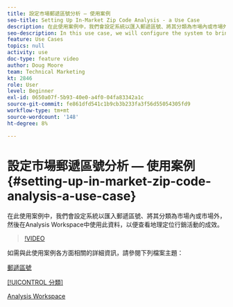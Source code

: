 ```yaml
---
title: 設定市場郵遞區號分析 — 使用案例
seo-title: Setting Up In-Market Zip Code Analysis - a Use Case
description: 在此使用案例中，我們會設定系統以匯入郵遞區號、將其分類為市場內或市場外，然後在Analysis Workspace中使用此資料，以便查看地理定位行銷活動的成效。
seo-description: In this use case, we will configure the system to bring in zip codes, classify them as in-market or out-of-market, and then use this data in Analysis Workspace so that we can see the effectiveness of our geo-targeted marketing campaigns.
feature: Use Cases
topics: null
activity: use
doc-type: feature video
author: Doug Moore
team: Technical Marketing
kt: 2846
role: User
level: Beginner
exl-id: 0650a07f-5b93-40e0-a4f0-04fa83342a1c
source-git-commit: fe861dfd541c1b9cb3b233fa3f56d55054305fd9
workflow-type: tm+mt
source-wordcount: '148'
ht-degree: 8%

---
```


# 設定市場郵遞區號分析 — 使用案例 {#setting-up-in-market-zip-code-analysis-a-use-case}

在此使用案例中，我們會設定系統以匯入郵遞區號、將其分類為市場內或市場外，然後在Analysis Workspace中使用此資料，以便查看地理定位行銷活動的成效。

>[!VIDEO](https://video.tv.adobe.com/v/27052/?quality=12)

如需與此使用案例各方面相關的詳細資訊，請參閱下列檔案主題：

[郵遞區號](https://experienceleague.adobe.com/docs/analytics/components/dimensions/zip-code.html?lang=en)

[[!UICONTROL 分類]](https://experienceleague.adobe.com/docs/analytics/components/classifications/c-classifications.html?lang=en)

[Analysis Workspace](https://experienceleague.adobe.com/docs/analytics/analyze/analysis-workspace/home.html?lang=zh-Hant)
